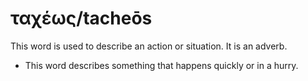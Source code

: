 # ταχέως/tacheōs
This word is used to describe an action or situation. It is an adverb.
* This word describes something that happens quickly or in a hurry.
